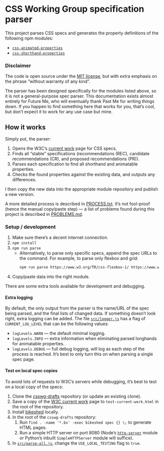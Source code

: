 CSS Working Group specification parser
======================================

This project parses CSS specs and generates the property definitions of the following npm modules:

* [`css-animated-properties`](https://www.npmjs.com/package/css-animated-properties)
* [`css-shorthand-properties`](https://www.npmjs.com/package/css-shorthand-properties)

### Disclaimer

The code is open source under the [MIT license](LICENSE), but with extra emphasis on the phrase “without warranty of any kind”.

The parser has been designed specifically for the modules listed above, so it is not a general-purpose spec parser.
This documentation exists almost entirely for Future Me, who will eventually thank Past Me for writing things down. If you happen to find something here that works for you, that’s cool, but don’t expect it to work for any use case but mine.


How it works
------------

Simply put, the parser:

1. Opens the W3C’s [current work][css-current-work] page for CSS specs.
2. Finds all “stable” specifications (recommendations (REC), candidate recommendations (CR), and proposed recommendations (PR)).
3. Parses each specification to find all shorthand and animatable properties.
4. Checks the found properties against the existing data, and outputs any differences.

I then copy the new data into the appropriate module repository and publish a new version.

A more detailed process is described in [PROCESS.txt](PROCESS.txt). It’s not fool-proof (hence the manual copy/paste step) — a list of problems found during this project is described in [PROBLEMS.md](PROBLEMS.md).

### Setup / development

1. Make sure there’s a decent internet connection.
2. `npm install`
3. `npm run parse`
    * Alternatively, to parse only specific specs, append the spec URLs to the command.
      For example, to parse only flexbox and grid:
      ```sh
      npm run parse https://www.w3.org/TR/css-flexbox-1/ https://www.w3.org/TR/css-grid-1/
      ```
4. Copy/paste data into the right module.

There are some extra tools available for development and debugging.

#### Extra logging

By default, the only output from the parser is the name/URL of the spec being parsed, and the final lists of changed data. If something doesn’t look right, extra logging can be added. The file [`src/logger.js`](src/logger.js) has a flag of `CURRENT_LOG_LEVEL` that can be the following values:

* `logLevels.WARN` — the default minimal logging.
* `logLevels.INFO` — extra information when eliminating parsed longhands for animatable properties.
* `logLevels.DEBUG` — full debug logging, will log as each step of the process is reached. It’s best to only turn this on when parsing a single spec page.

#### Test on local spec copies

To avoid lots of requests to W3C’s servers while debugging, it’s best to test on a local copy of the specs:

1. Clone the [csswg-drafts](https://github.com/w3c/csswg-drafts) repository (or update an existing clone).
1. Save a copy of the [W3C current work][css-current-work] page to `test-current-work.html` in the root of the repository.
1. Install [bikeshed](https://github.com/tabatkins/bikeshed) locally.
1. In the root of the `csswg-drafts` repository:
    1. Run `find . -name '*.bs' -exec bikeshed spec {} \;` to generate HTML pages.
    1. Run a simple HTTP server on port 8080 (Node’s [`http-server`](https://www.npmjs.com/package/http-server) module or Python’s inbuilt `SimpleHTTPServer` module will suffice).
1. In [`src/parse-all.js`](src/parse-all.js), change the `USE_LOCAL_TESTING` flag to `true`.


[css-current-work]: https://www.w3.org/Style/CSS/current-work
